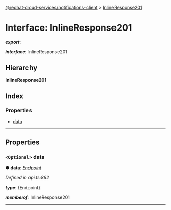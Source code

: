 [@redhat-cloud-services/notifications-client](../README.md) > [InlineResponse201](../interfaces/inlineresponse201.md)

# Interface: InlineResponse201

*__export__*: 

*__interface__*: InlineResponse201

## Hierarchy

**InlineResponse201**

## Index

### Properties

* [data](inlineresponse201.md#data)

---

## Properties

<a id="data"></a>

### `<Optional>` data

**● data**: *[Endpoint](../modules/endpoint.md)*

*Defined in api.ts:862*

*__type__*: {Endpoint}

*__memberof__*: InlineResponse201

___

